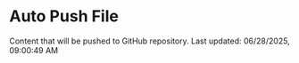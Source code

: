 # Auto Push File

Content that will be pushed to GitHub repository.
Last updated: 06/28/2025, 09:00:49 AM